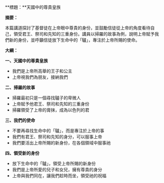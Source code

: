 **標題：**天國中的尊貴皇族

**摘要：**

本篇講道探討了基督徒在上帝眼中尊貴的身份，並鼓勵信徒從上帝的角度看待自己，領受君王、祭司和先知的三重身份。講員以掃羅的故事為例，說明上帝賦予我們新的身份，並呼籲信徒放下生命中的「驢」，專注於上帝所賜的使命。

**大綱：**

**一、天國中的尊貴皇族**
* 我們是上帝所高舉的王子和公主
* 上帝視我們為朋友，接納我們

**二、掃羅的故事**
* 掃羅最初只是一個尋找驢子的卑微人
* 上帝賦予他君王、祭司和先知的三重身份
* 掃羅領受了上帝的膏抹，成為以色列的君

**三、我們的使命**
* 不要再尋找生命中的「驢」，而是專注於上帝的事
* 我們有君王、祭司和先知的身分，可以服事上帝
* 我們要活出上帝所賜的新身份，在各個領域中服事祂

**四、領受新的身份**
* 放下生命中的「驢」，領受上帝所賜的新身份
* 我們是上帝所愛的兒子和女兒，擁有尊貴的身分
* 上帝與我們同在，讓我們趁時而坐，領受祂的祝福
